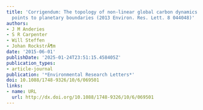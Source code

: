 ```yaml
---
title: 'Corrigendum: The topology of non-linear global carbon dynamics: from tipping
  points to planetary boundaries (2013 Environ. Res. Lett. 8 044048)'
authors:
- J M Anderies
- S R Carpenter
- Will Steffen
- Johan RockstrÃ¶m
date: '2015-06-01'
publishDate: '2025-01-24T23:51:15.458405Z'
publication_types:
- article-journal
publication: '*Environmental Research Letters*'
doi: 10.1088/1748-9326/10/6/069501
links:
- name: URL
  url: http://dx.doi.org/10.1088/1748-9326/10/6/069501
---
```

